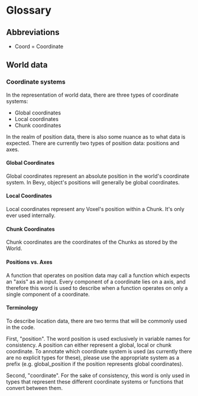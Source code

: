 # Glossary

## Abbreviations

- Coord = Coordinate

## World data

### Coordinate systems

In the representation of world data, there are three types of coordinate
systems:

- Global coordinates
- Local coordinates
- Chunk coordinates

In the realm of position data, there is also some nuance as to what data is
expected. There are currently two types of position data: positions and axes.

#### Global Coordinates

Global coordinates represent an absolute position in the world's coordinate
system. In Bevy, object's positions will generally be global coordinates.

#### Local Coordinates

Local coordinates represent any Voxel's position within a Chunk. It's only ever
used internally.

#### Chunk Coordinates

Chunk coordinates are the coordinates of the Chunks as stored by the World.

#### Positions vs. Axes

A function that operates on position data may call a function which expects an
"axis" as an input. Every component of a coordinate lies on a axis, and
therefore this word is used to describe when a function operates on only a
single component of a coordinate.

#### Terminology

To describe location data, there are two terms that will be commonly used in
the code.

First, "position". The word position is used exclusively in variable names for
consistency. A position can either represent a global, local or chunk
coordinate. To annotate which coordinate system is used (as currently there
are no explicit types for these), please use the appropriate system as a
prefix (e.g. global_position if the position represents global coordinates).

Second, "coordinate". For the sake of consistency, this word is only used in
types that represent these different coordinate systems or functions that
convert between them.
